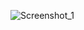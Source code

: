 

![Screenshot_1](https://github.com/offpic/ILI9341-16-BIT-GPIO-TOUCH-CALIBRATION-STM32F401/assets/31142397/3c1a331e-f4c6-4faa-9d31-c7b6d29e51e9)
